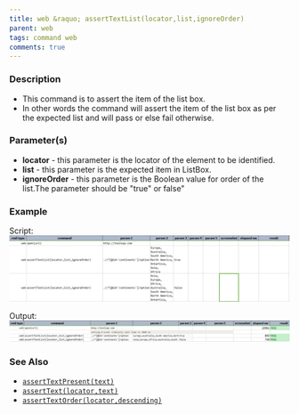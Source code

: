 ```yaml
---
title: web &raquo; assertTextList(locator,list,ignoreOrder)
parent: web
tags: command web
comments: true
---
```


### Description

- This command is to assert the item of the list box.
- In other words the command will assert the item of the list box as per the expected list and will pass or else fail otherwise.

### Parameter(s)

- **locator** - this parameter is the locator of the element to be identified.
- **list** - this parameter is the expected item in ListBox.
- **ignoreOrder** - this parameter is the Boolean value for order of the list.The parameter should be "true" or false"

### Example

Script:<br/>
![](image/assertTextList_01.png)

Output:<br/>
![](image/assertTextList_02.png)

### See Also

- [`assertTextPresent(text)`](assertTextPresent(text).html)
- [`assertText(locator,text)`](assertText(locator,text).html)
- [`assertTextOrder(locator,descending)`](assertTextOrder(locator,descending).html)